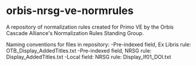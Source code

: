 # orbis-nrsg-ve-normrules
A repository of normalization rules created for Primo VE by the Orbis Cascade Alliance's Normalization Rules Standing Group.

Naming conventions for files in repository:
 -Pre-indexed field, Ex Libris rule: OTB_Display_AddedTitles.txt
 -Pre-indexed field, NRSG rule: Display_AddedTitles.txt
 -Local field: NRSG rule: Display_lf01_DOI.txt


